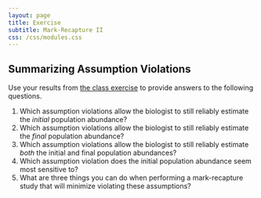 ```yaml
---
layout: page
title: Exercise
subtitle: Mark-Recapture II
css: /css/modules.css
---
```


## Summarizing Assumption Violations
Use your results from [the class exercise](../CEX/MarkRecapture2_CEX1) to provide answers to the following questions.

1. Which assumption violations allow the biologist to still reliably estimate the *initial* population abundance?
1. Which assumption violations allow the biologist to still reliably estimate the *final* population abundance?
1. Which assumption violations allow the biologist to still reliably estimate *both* the initial and final population abundances?
1. Which assumption violation does the initial population abundance seem most sensitive to?
1. What are three things you can do when performing a mark-recapture study that will minimize violating these assumptions?

